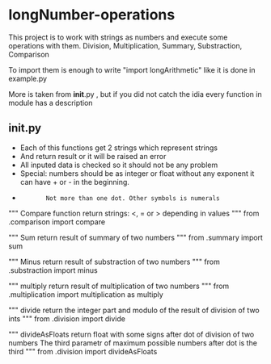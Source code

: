 # longNumber-operations


This project is to work with strings as numbers and execute some operations with them. Division, Multiplication, Summary, Substraction, Comparison

To import them is enough to write "import longArithmetic" like it is done in example.py

More is taken from __init__.py , but if you did not catch the idia every function in module has a description 




__init__.py
-
-  Each of this functions get 2 strings which represent strings
-  And return result or it will be raised an error
-  All inputed data is checked so it should not be any problem
-   Special: numbers should be as integer or float without any exponent it can have + or - in the beginning.
-            Not more than one dot. Other symbols is numerals


"""
	Compare function return strings:
	<, = or > depending in values
"""
from .comparison import compare

"""
	Sum return result of summary of two numbers
"""
from .summary import sum

"""
	Minus return result of substraction of two numbers
"""
from .substraction import minus

"""
	multiply return result of multiplication of two numbers
"""
from .multiplication import multiplication as multiply

"""
	divide return the integer part and modulo of the result of division of two ints
"""
from .division import divide

"""
	divideAsFloats return float with some signs after dot of division of two numbers
	The third parametr of maximum possible numbers after dot is the third
"""
from .division import divideAsFloats
